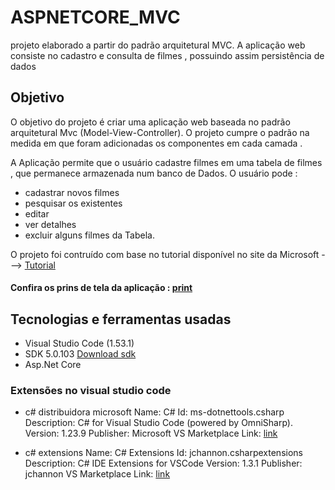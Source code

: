 # ASPNETCORE_MVC
projeto elaborado a partir do padrão arquitetural MVC. A aplicação web consiste no cadastro e consulta de filmes , possuindo assim persistência de dados


## Objetivo
O objetivo do projeto é criar uma aplicação web baseada no padrão arquitetural Mvc (Model-View-Controller). O projeto cumpre o padrão na medida em que foram adicionadas os componentes em cada camada .

A Aplicação permite que o usuário cadastre filmes em uma tabela de filmes , que permanece armazenada num banco de Dados. O usuário pode : 

- cadastrar novos filmes 
- pesquisar os existentes 
- editar 
- ver detalhes 
-  excluir alguns filmes da Tabela.

O projeto foi contruído com base no tutorial disponível no site da Microsoft ---> [Tutorial](https://docs.microsoft.com/pt-br/aspnet/core/tutorials/first-mvc-app/start-mvc?view=aspnetcore-5.0&tabs=visual-studio)

#### Confira os prins de tela da aplicação : [print](https://allan-gh.github.io/ASPNETCORE_MVC/Prints.docx)

## Tecnologias e ferramentas usadas

- Visual Studio Code (1.53.1)
- SDK 5.0.103 [Download sdk](https://dotnet.microsoft.com/download/dotnet/thank-you/sdk-5.0.200-windows-x64-installer)
- Asp.Net Core

### Extensões no visual studio code

- c# distribuidora microsoft 
Name: C#
Id: ms-dotnettools.csharp
Description: C# for Visual Studio Code (powered by OmniSharp).
Version: 1.23.9
Publisher: Microsoft
VS Marketplace Link: [link](https://marketplace.visualstudio.com/items?itemName=ms-dotnettools.csharp)

- c# extensions
Name: C# Extensions
Id: jchannon.csharpextensions
Description: C# IDE Extensions for VSCode
Version: 1.3.1
Publisher: jchannon
VS Marketplace Link: [link](https://marketplace.visualstudio.com/items?itemName=jchannon.csharpextensions)



